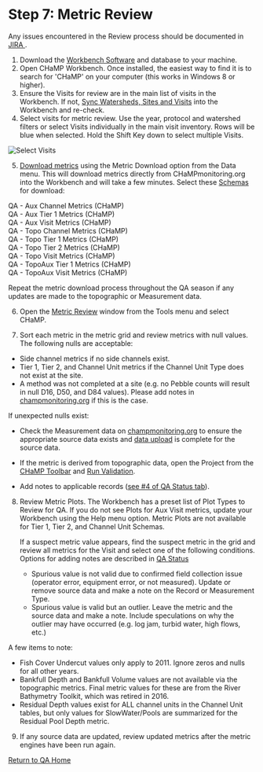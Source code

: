# Step 7: Metric Review

Any issues encountered in the Review process should be documented in [JIRA ](https://trackisemp.atlassian.net/issues/?filter=10501).

1. Download the [Workbench Software](http://workbench.northarrowresearch.com/) and database to your machine.
2. Open CHaMP Workbench. Once installed, the easiest way to find it is to search for 'CHaMP' on your computer (this works in Windows 8 or higher). 
3. Ensure the Visits for review are in the main list of visits in the Workbench.  If not, [Sync Watersheds, Sites and Visits](workbench.northarrowresearch.com/Data_Menu/synchronize_champ_data.html) into the Workbench and re-check.
4. Select visits for metric review.  Use the year, protocol and watershed filters or select Visits individually in the main visit inventory.  Rows will be blue when selected.  Hold the Shift Key down to select multiple Visits.

![Select Visits](https://southforkresearch.github.io/CHaMP-Management/images/WB_SelectVisits.png)

5. [Download metrics](workbench.northarrowresearch.com/Data_Menu/download_metrics.html) using the Metric Download option from the Data menu.  This will download metrics directly from CHaMPmonitoring.org into the Workbench and will take a few minutes. Select these [Schemas](MetricSchemas.md) for download: 

QA - Aux Channel Metrics (CHaMP)  
QA - Aux Tier 1 Metrics (CHaMP)  
QA - Aux Visit Metrics (CHaMP)  
QA - Topo Channel Metrics (CHaMP)  
QA - Topo Tier 1 Metrics (CHaMP)  
QA - Topo Tier 2 Metrics (CHaMP)  
QA - Topo Visit Metrics (CHaMP)  
QA - TopoAux Tier 1 Metrics (CHaMP)  
QA - TopoAux Visit Metrics (CHaMP)  

Repeat the metric download process throughout the QA season if any updates are made to the topographic or Measurement data.

6.  Open the [Metric Review](http://workbench.northarrowresearch.com/Tools_Menu/Metrics/metric_review.html) window from the Tools menu and select CHaMP.  

7.  Sort each metric in the metric grid and review metrics with null values. The following nulls are acceptable:

   * Side channel metrics if no side channels exist.
   * Tier 1, Tier 2, and Channel Unit metrics if the Channel Unit Type does not exist at the site.  
   * A method was not completed at a site (e.g. no Pebble counts will result in null D16, D50, and D84 values). Please add notes in [champmonitoring.org](www.champmonitoring.org) if this is the case.

   If unexpected nulls exist:

   * Check the Measurement data on [champmonitoring.org](www.champmonitorig.org) to ensure the appropriate source data exists and [data upload](QA_DataUpload.md) is complete for the source data.
   * If the metric is derived from topographic data, open the Project from the [CHaMP Toolbar](champtools.northarrowresearch.com/) and [Run Validation](champtools.northarrowresearch.com/7_finalize/validate_data/).


   * Add notes to applicable records ([see #4 of QA Status tab](https://southforkresearch.github.io/CHaMP-Management/QA_QAStatus.html)).  

8. Review Metric Plots. The Workbench has a preset list of Plot Types to Review for QA. If you do not see Plots for Aux Visit metrics, update your Workbench using the Help menu option.  Metric Plots are not available for Tier 1, Tier 2, and Channel Unit Schemas.

   If a suspect metric value appears, find the suspect metric in the grid and review all metrics for the Visit  and select one of the following conditions.  Options for adding notes are described in [QA Status](QA_QAStatus.md)

   * Spurious value is not valid due to confirmed field collection issue (operator error, equipment error, or not measured).  Update or remove source data and make a note on the Record or Measurement Type.
   * Spurious value is valid but an outlier.  Leave the metric and the source data and make a note. Include speculations on why the outlier may have occurred (e.g. log jam, turbid water, high flows, etc.)
   
A few items to note: 
* Fish Cover Undercut values only apply to 2011.  Ignore zeros and nulls for all other years.
* Bankfull Depth and Bankfull Volume values are not available via the topographic metrics.  Final metric values for these are from the River Bathymetry Toolkit, which was retired in 2016. 
* Residual Depth values exist for ALL channel units in the Channel Unit tables, but only values for SlowWater/Pools are summarized for the Residual Pool Depth metric.

9. If any source data are updated, review updated metrics after the metric engines have been run again.

[Return to QA Home](QAMain.md)
